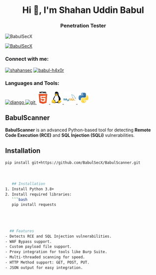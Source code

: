<h1 align="center">Hi 👋, I'm Shahan Uddin Babul</h1>
<h3 align="center">Penetration Tester</h3>

<p align="left"> <img src="https://komarev.com/ghpvc/?username=BabulSecX&label=Profile%20views&color=0e75b6&style=flat" alt="BabulSecX" /> </p>

<p align="left"> <a href="https://github.com/ryo-ma/github-profile-trophy"><img src="https://github-profile-trophy.vercel.app/?username=BabulSecX" alt="BabulSecX" /></a> </p>

<h3 align="left">Connect with me:</h3>
<p align="left">
<a href="https://linkedin.com/in/shahansec" target="blank"><img align="center" src="https://raw.githubusercontent.com/rahuldkjain/github-profile-readme-generator/master/src/images/icons/Social/linked-in-alt.svg" alt="shahansec" height="30" width="40" /></a>
<a href="https://fb.com/babul-h4x0r" target="blank"><img align="center" src="https://raw.githubusercontent.com/rahuldkjain/github-profile-readme-generator/master/src/images/icons/Social/facebook.svg" alt="babul-h4x0r" height="30" width="40" /></a>
</p>

<h3 align="left">Languages and Tools:</h3>
<p align="left"> <a href="https://www.djangoproject.com/" target="_blank" rel="noreferrer"> <img src="https://cdn.worldvectorlogo.com/logos/django.svg" alt="django" width="40" height="40"/> </a> <a href="https://git-scm.com/" target="_blank" rel="noreferrer"> <img src="https://www.vectorlogo.zone/logos/git-scm/git-scm-icon.svg" alt="git" width="40" height="40"/> </a> <a href="https://www.w3.org/html/" target="_blank" rel="noreferrer"> <img src="https://raw.githubusercontent.com/devicons/devicon/master/icons/html5/html5-original-wordmark.svg" alt="html5" width="40" height="40"/> </a> <a href="https://www.linux.org/" target="_blank" rel="noreferrer"> <img src="https://raw.githubusercontent.com/devicons/devicon/master/icons/linux/linux-original.svg" alt="linux" width="40" height="40"/> </a> <a href="https://www.mysql.com/" target="_blank" rel="noreferrer"> <img src="https://raw.githubusercontent.com/devicons/devicon/master/icons/mysql/mysql-original-wordmark.svg" alt="mysql" width="40" height="40"/> </a> <a href="https://www.python.org" target="_blank" rel="noreferrer"> <img src="https://raw.githubusercontent.com/devicons/devicon/master/icons/python/python-original.svg" alt="python" width="40" height="40"/> </a> </p>



 ## BabulScanner 
**BabulScanner** is an advanced Python-based tool for detecting **Remote Code Execution (RCE)** and **SQL Injection (SQLi)** vulnerabilities.  

## Installation  

```bash
pip install git+https://github.com/BabulSecX/BabulScanner.git



   ## Installation  
1. Install Python 3.8+  
2. Install required libraries:  
   ```bash
   pip install requests

   


  ## Features  
- Detects RCE and SQL Injection vulnerabilities.  
- WAF Bypass support.  
- Custom payload file support.  
- Proxy integration for tools like Burp Suite.  
- Multi-threaded scanning for speed.  
- HTTP Method support: GET, POST, PUT.  
- JSON output for easy integration.  
  


